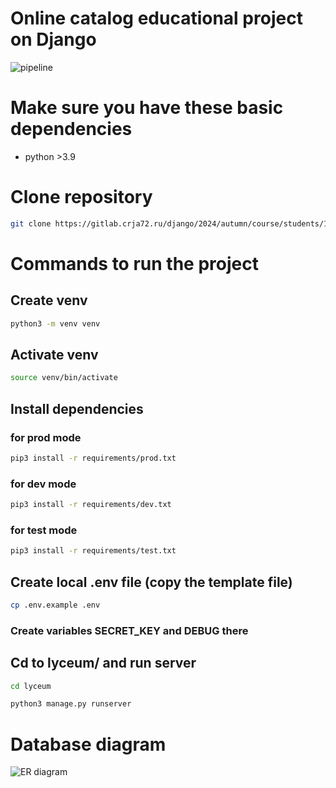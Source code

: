 # Online catalog educational project on Django
![pipeline](https://gitlab.crja72.ru/django/2024/autumn/course/students/169883-mishaveret-course-1187/badges/main/pipeline.svg)

# Make sure you have these basic dependencies
* python >3.9

# Clone repository
```bash
git clone https://gitlab.crja72.ru/django/2024/autumn/course/students/169883-mishaveret-course-1187
```

# Commands to run the project
 
## Create venv 
```bash
python3 -m venv venv
```

## Activate venv
```bash
source venv/bin/activate
```

## Install dependencies
### for prod mode
```bash
pip3 install -r requirements/prod.txt
```
### for dev mode
```bash
pip3 install -r requirements/dev.txt
```
### for test mode
```bash
pip3 install -r requirements/test.txt
```

## Create local .env file (copy the template file)
```bash
cp .env.example .env
```
### Create variables SECRET_KEY and DEBUG there



## Cd to lyceum/ and run server
```bash
cd lyceum

python3 manage.py runserver
```


# Database diagram
![ER diagram](https://gitlab.crja72.ru/django/2024/autumn/course/students/169883-mishaveret-course-1187/-/raw/main/ER.jpg?raw=True)

